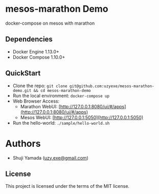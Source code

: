 # mesos-marathon Demo

docker-compose on mesos with marathon

## Dependencies

* Docker Engine 1.13.0+
* Docker Compose 1.10.0+

## QuickStart

* Clone the repo: `git clone git@github.com:uzyexe/mesos-marathon-demo.git && cd mesos-marathon-demo`
* Run the local environment: `docker-compose up`
* Web Browser Access:
  - Marathon WebUI: [http://127.0.0.1:8080/ui/#/apps](http://127.0.0.1:8080/ui/#/apps)
  - Mesos WebUI: [http://127.0.0.1:5050](http://127.0.0.1:5050)
* Run the hello-world: `./sample/hello-world.sh`

# Authors

* Shuji Yamada (<uzy.exe@gmail.com>)

## License

This project is licensed under the terms of the MIT license.
